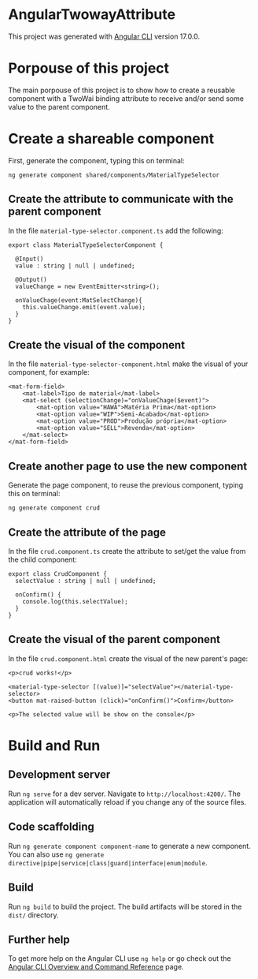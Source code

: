 # AngularTwowayAttribute

This project was generated with [Angular CLI](https://github.com/angular/angular-cli) version 17.0.0.

# Porpouse of this project

The main porpouse of this project is to show how to create a reusable component with a TwoWai binding attribute to receive and/or send some value to the parent component.

# Create a shareable component

First, generate the component, typing this on terminal:
```
ng generate component shared/components/MaterialTypeSelector
```

## Create the attribute to communicate with the parent component

In the file `material-type-selector.component.ts` add the following:

```
export class MaterialTypeSelectorComponent {

  @Input()
  value : string | null | undefined;
  
  @Output()
  valueChange = new EventEmitter<string>();

  onValueChage(event:MatSelectChange){
    this.valueChange.emit(event.value);
  }
}
```

## Create the visual of the component

In the file `material-type-selector-component.html` make the visual of your component, for example:

```
<mat-form-field>
    <mat-label>Tipo de material</mat-label>
    <mat-select (selectionChange)="onValueChage($event)">
        <mat-option value="HAWA">Matéria Prima</mat-option>
        <mat-option value="WIP">Semi-Acabado</mat-option>
        <mat-option value="PROD">Produção própria</mat-option>
        <mat-option value="SELL">Revenda</mat-option>
    </mat-select>
</mat-form-field>
```

## Create another page to use the new component

Generate the page component, to reuse the previous component, typing this on terminal:
```
ng generate component crud
```

## Create the attribute of the page

In the file `crud.component.ts` create the attribute to set/get the value from the child component:

```
export class CrudComponent {
  selectValue : string | null | undefined;

  onConfirm() {
    console.log(this.selectValue);
  }
}
```

## Create the visual of the parent component

In the file `crud.component.html` create the visual of the new parent's page:

```
<p>crud works!</p>

<material-type-selector [(value)]="selectValue"></material-type-selector>
<button mat-raised-button (click)="onConfirm()">Confirm</button>

<p>The selected value will be show on the console</p>
```

# Build and Run

## Development server

Run `ng serve` for a dev server. Navigate to `http://localhost:4200/`. The application will automatically reload if you change any of the source files.

## Code scaffolding

Run `ng generate component component-name` to generate a new component. You can also use `ng generate directive|pipe|service|class|guard|interface|enum|module`.

## Build

Run `ng build` to build the project. The build artifacts will be stored in the `dist/` directory.

## Further help

To get more help on the Angular CLI use `ng help` or go check out the [Angular CLI Overview and Command Reference](https://angular.io/cli) page.
